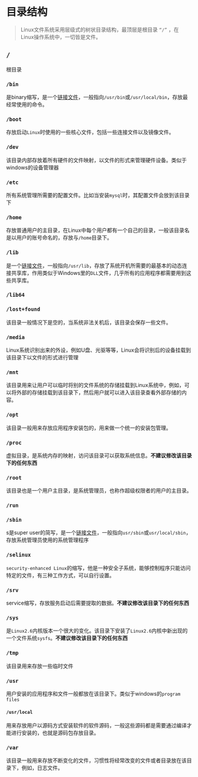 # 目录结构

> Linux文件系统采用层级式的树状目录结构，最顶层是根目录 `“/”` ，在Linux操作系统中，一切皆是文件。

## `/`

根目录

### `/bin`

是binary缩写，是一个[链接文件]()，一般指向`/usr/bin`或`/usr/local/bin`，存放最经常使用的命令。

### `/boot`

存放启动`Linux`时使用的一些核心文件，包括一些连接文件以及镜像文件。

### `/dev`

该目录内部存放着所有硬件的文件映射，以文件的形式来管理硬件设备。类似于windows的设备管理器

### `/etc`

所有系统管理所需要的配置文件。比如当安装`mysql`时，其配置文件会放到该目录下

### `/home`

存放普通用户的主目录，在Linux中每个用户都有一个自己的目录，一般该目录名是以用户的账号命名的，存放与`/home`目录下。

### `/lib`

是一个[链接文件]()，一般指向`/usr/lib`，存放了系统开机所需要的最基本的动态连接共享库，作用类似于Windows里的`DLL`文件，几乎所有的应用程序都需要用到这些共享库。

### `/lib64`

### `/lost+found`

该目录一般情况下是空的，当系统非法关机后，该目录会保存一些文件。

### `/media`

Linux系统识别出来的外设，例如U盘、光驱等等，Linux会将识别后的设备挂载到该目录下以文件的形式进行管理

### `/mnt`

该目录用来让用户可以临时将别的文件系统的存储挂载到Linux系统中，例如，可以将外部的存储挂载到该目录下，然后用户就可以进入该目录查看外部存储的内容。

### `/opt`

该目录一般用来存放应用程序安装包的，用来做一个统一的安装包管理。

### `/proc`

虚拟目录，是系统内存的映射，访问该目录可以获取系统信息。**不建议修改该目录下的任何东西**

### `/root`

该目录也是一个用户主目录，是系统管理员，也称作超级权限者的用户的主目录。

### `/run`

### `/sbin`

s是super user的简写，是一个[链接文件]()，一般指向`usr/sbin`或`usr/local/sbin`，存放系统管理员使用的系统管理程序

### `/selinux`

`security-enhanced Linux`的缩写，他是一种安全子系统，能够控制程序只能访问特定的文件，有三种工作方式，可以自行设置。

### `/srv`

service缩写，存放服务启动后需要提取的数据。**不建议修改该目录下的任何东西**

### `/sys`

是`Linux2.6`内核版本一个很大的变化。该目录下安装了`Linux2.6`内核中新出现的一个文件系统`sysfs`。**不建议修改该目录下的任何东西**

### `/tmp`

该目录用来存放一些临时文件

### `/usr`

用户安装的应用程序和文件一般都放在该目录下。类似于windows的`program files`

#### `/usr/local`

用来存放用户以源码方式安装软件的软件源码，一般这些源码都是需要通过编译才能进行安装的，也就是源码包存放目录。

### `/var`

该目录一般用来存放不断变化的文件，习惯性将经常改变的文件或者目录放在该目录下，例如，日志文件。



